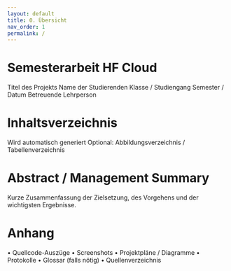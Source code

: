 ```yaml
---
layout: default
title: 0. Übersicht
nav_order: 1
permalink: /
---
```


# Semesterarbeit HF Cloud
Titel des Projekts
Name der Studierenden
Klasse / Studiengang
Semester / Datum
Betreuende Lehrperson

# Inhaltsverzeichnis
Wird automatisch generiert
Optional: Abbildungsverzeichnis / Tabellenverzeichnis

# Abstract / Management Summary
Kurze Zusammenfassung der Zielsetzung, des Vorgehens und der wichtigsten Ergebnisse.


# Anhang
• Quellcode-Auszüge
• Screenshots
• Projektpläne / Diagramme
• Protokolle
• Glossar (falls nötig)
• Quellenverzeichnis